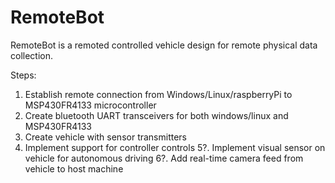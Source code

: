# RemoteBot

RemoteBot is a remoted controlled vehicle design for remote physical data collection. 

Steps:
1. Establish remote connection from Windows/Linux/raspberryPi to MSP430FR4133 microcontroller
2. Create bluetooth UART transceivers for both windows/linux and MSP430FR4133 
3. Create vehicle with sensor transmitters
4. Implement support for controller controls
5?. Implement visual sensor on vehicle for autonomous driving
6?. Add real-time camera feed from vehicle to host machine

